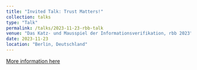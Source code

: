 ```yaml
---
title: "Invited Talk: Trust Matters!"
collection: talks
type: "Talk"
permalink: /talks/2023-11-23-rbb-talk
venue: "Das Katz- und Mausspiel der Informationsverifikation, rbb 2023"
date: 2023-11-23
location: "Berlin, Deutschland"
---
```


[More information here](https://events.rbb-online.de/b/?p=newspolygraph&host=events.rbb-online.de)


